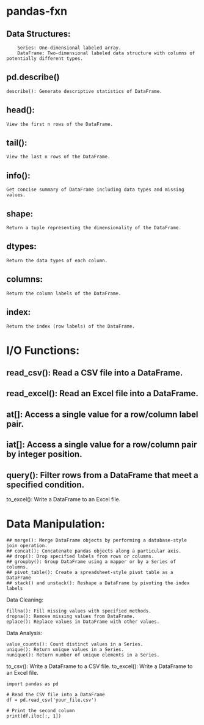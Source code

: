 # pandas-fxn
## Data Structures:
```
    Series: One-dimensional labeled array.
    DataFrame: Two-dimensional labeled data structure with columns of potentially different types.
```
## pd.describe()
```
describe(): Generate descriptive statistics of DataFrame.
```
## head(): 
```
View the first n rows of the DataFrame.
```
## tail():
```
View the last n rows of the DataFrame.
```
## info(): 
```
Get concise summary of DataFrame including data types and missing values.
```
## shape:
```
Return a tuple representing the dimensionality of the DataFrame.
```
## dtypes: 
```
Return the data types of each column.
```
## columns: 
```
Return the column labels of the DataFrame.
```
## index: 
```
Return the index (row labels) of the DataFrame.
```
# I/O Functions:

  ##  read_csv(): Read a CSV file into a DataFrame.
  ## read_excel(): Read an Excel file into a DataFrame.
  ## at[]: Access a single value for a row/column label pair.
  ## iat[]: Access a single value for a row/column pair by integer position.
  ## query(): Filter rows from a DataFrame that meet a specified condition.
  to_excel(): Write a DataFrame to an Excel file.

# Data Manipulation:

    ## merge(): Merge DataFrame objects by performing a database-style join operation.
    ## concat(): Concatenate pandas objects along a particular axis.
    ## drop(): Drop specified labels from rows or columns.
    ## groupby(): Group DataFrame using a mapper or by a Series of columns.
    ## pivot_table(): Create a spreadsheet-style pivot table as a DataFrame 
    ## stack() and unstack(): Reshape a DataFrame by pivoting the index labels
Data Cleaning:

    fillna(): Fill missing values with specified methods.
    dropna(): Remove missing values from DataFrame.
    eplace(): Replace values in DataFrame with other values.
Data Analysis:

    value_counts(): Count distinct values in a Series.
    unique(): Return unique values in a Series.
    nunique(): Return number of unique elements in a Series.
to_csv(): Write a DataFrame to a CSV file.
to_excel(): Write a DataFrame to an Excel file.


```
import pandas as pd

# Read the CSV file into a DataFrame
df = pd.read_csv('your_file.csv')

# Print the second column
print(df.iloc[:, 1])
```
